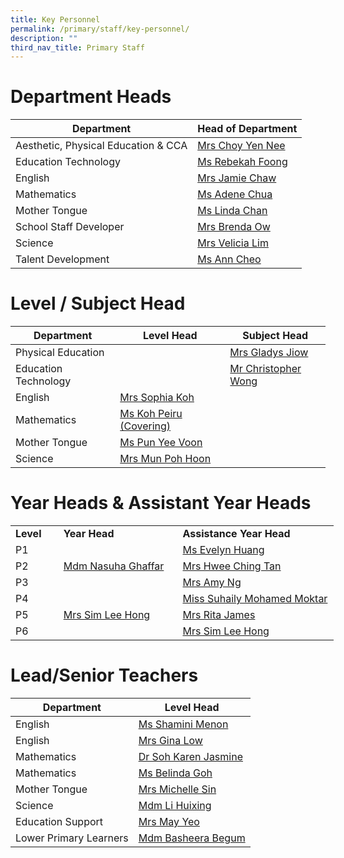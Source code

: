 ```yaml
---
title: Key Personnel
permalink: /primary/staff/key-personnel/
description: ""
third_nav_title: Primary Staff
---
```

# Department Heads

| Department | Head of Department | 
| -------- | -------- |
| Aesthetic, Physical Education & CCA| [Mrs Choy Yen Nee  ](mailto:tan_yen_nee@schools.gov.sg)
Education Technology|[Ms Rebekah Foong](mailto:foong_chen_kai_rebekah@schools.gov.sg)
English| [Mrs Jamie Chaw](mailto:lo_hwee_ling_jamie@schools.gov.sg)
Mathematics|[Ms Adene Chua ](mailto:chua_yuen_yee@schools.gov.sg)
Mother Tongue|[Ms Linda Chan ](mailto:chan_pei_chui@schools.gov.sg)
School Staff Developer|[Mrs Brenda Ow](mailto:koh_li_ying_brenda@schools.gov.sg)
Science|[Mrs Velicia Lim](mailto:foo_wei_tint_velicia@schools.gov.sg)
Talent Development| [Ms Ann Cheo](mailto:ann_cheo@schools.gov.sg)

# Level / Subject Head 

| Department | Level  Head|Subject Head |
| -------- | -------- |-------- |
|Physical Education|| [Mrs Gladys Jiow](mailto:tan_tsu_pei_gladys@schools.gov.sg)
Education Technology||[Mr Christopher Wong](mailto:christopher_wong_say_eng@schools.gov.sg)
English| [Mrs Sophia Koh ](mailto:koh_pei_chen_sophia@schools.gov.sg	)
Mathematics|[Ms Koh Peiru (Covering)](mailto:koh_pei_loo@schools.gov.sg)
Mother Tongue|[Ms Pun Yee Voon](mailto:pun_yee_voon@schools.gov.sg)
Science|[Mrs Mun Poh Hoon](mailto:chua_poh_hoon@schools.gov.sg)


# Year Heads & Assistant Year Heads

<table border="0" cellpadding="0" cellspacing="0" width="518" style="border-collapse:
 collapse;width:388pt"><colgroup><col width="64" style="width:48pt"> <col width="195" style="mso-width-source:userset;mso-width-alt:7131;width:146pt"> <col width="259" style="mso-width-source:userset;mso-width-alt:9472;width:194pt"></colgroup><tbody><tr height="20" style="height:15.0pt"><td height="20" width="64" style="height:15.0pt;width:48pt"><b>Level</td><td width="195" style="width:146pt"><b>Year Head</td><td width="259" style="width:194pt"><b>Assistance Year Head</td></tr><tr height="20" style="height:15.0pt"><td height="20" class="xl65" style="height:15.0pt">P1</td><td rowspan="3" class="xl66"><a href="mailto:nasuha_ghaffar@schools.gov.sg">Mdm Nasuha Ghaffar</a></td><td class="xl66"><a href="mailto:huang_yulin_evelyn@schools.gov.sg">Ms Evelyn Huang</a></td></tr><tr height="20" style="height:15.0pt"><td height="20" class="xl65" style="height:15.0pt">P2</td><td class="xl66"><a href="mailto:tan_sian_huang@schools.gov.sg">Mrs Hwee Ching Tan</a></td></tr><tr height="20" style="height:15.0pt"><td height="20" class="xl65" style="height:15.0pt">P3</td><td class="xl66"><a href="mailto:fang_yingying_amy@schools.gov.sg">Mrs Amy Ng</a></td></tr><tr height="20" style="height:15.0pt"><td height="20" class="xl65" style="height:15.0pt">P4</td><td rowspan="3" class="xl66"><a href="mailto:chua_lee_hong@schools.gov.sg">Mrs Sim Lee Hong</a></td><td class="xl66"><a href="mailto:suhaily_md_moktar@schools.gov.sg">Miss Suhaily Mohamed Moktar</a></td></tr><tr height="20" style="height:15.0pt"><td height="20" class="xl65" style="height:15.0pt">P5</td><td class="xl66"><a href="mailto:rita_james@schools.gov.sg">Mrs Rita James</a></td></tr><tr height="20" style="height:15.0pt"><td height="20" class="xl65" style="height:15.0pt">P6</td><td class="xl66"><a href="mailto:chua_lee_hong@schools.gov.sg">Mrs Sim Lee Hong</a></td></tr></tbody></table>
 
 # Lead/Senior Teachers

| Department | Level  Head|
| -------- | -------- |
|English| [Ms Shamini Menon](mailto:shamini_menon@schools.gov.sg)
|English| [Mrs Gina Low](mailto:gina_chia@schools.gov.sg)
|Mathematics| [Dr Soh Karen Jasmine](mailto:soh_karen_jasmine@schools.gov.sg)
|Mathematics| [Ms Belinda Goh](mailto:goh_gek_kheng_belinda@schools.gov.sg)
|Mother Tongue| [Mrs Michelle Sin](mailto:michelle_sin@schools.gov.sg)
|Science| [Mdm Li Huixing](mailto:loi_huey_shing@schools.gov.sg)
|Education Support| [Mrs May Yeo](mailto:nam_mei_lin_may@schools.gov.sg)
|Lower Primary Learners| [Mdm Basheera Begum](mailto:basheera_begum_syed_sult@schools.gov.sg)